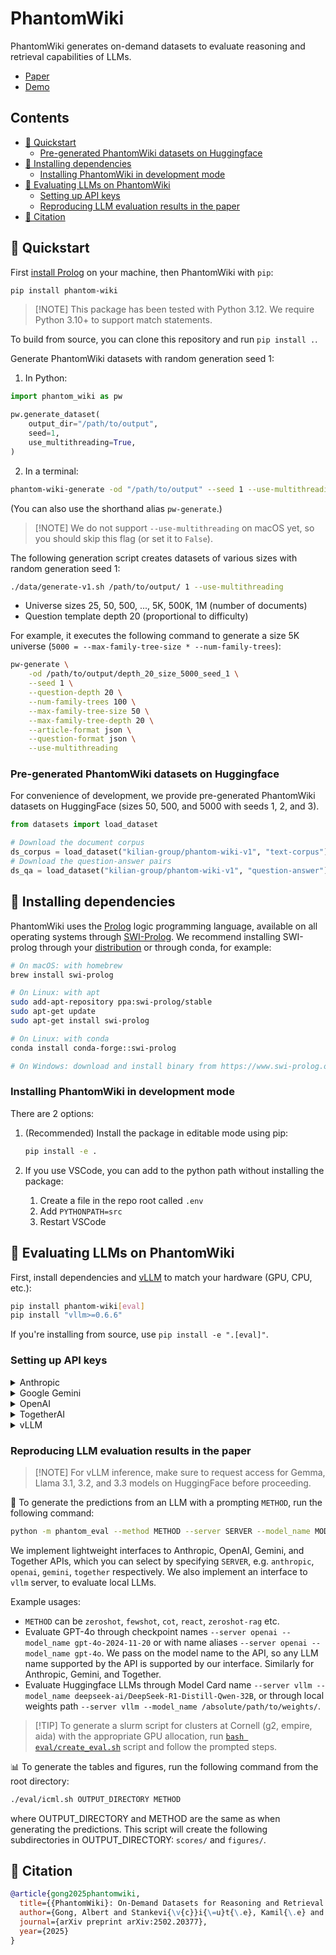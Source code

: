 # PhantomWiki

PhantomWiki generates on-demand datasets to evaluate reasoning and retrieval capabilities of LLMs.

- [Paper](https://arxiv.org/abs/2502.20377)
- [Demo](https://github.com/kilian-group/phantom-wiki/blob/main/demo.ipynb)

## Contents

- [🚀 Quickstart](#-quickstart)
  - [Pre-generated PhantomWiki datasets on Huggingface](#pre-generated-phantomwiki-datasets-on-huggingface)
- [🔗 Installing dependencies](#-installing-dependencies)
  - [Installing PhantomWiki in development mode](#installing-phantomwiki-in-development-mode)
- [🔢 Evaluating LLMs on PhantomWiki](#-evaluating-llms-on-phantomwiki)
  - [Setting up API keys](#setting-up-api-keys)
  - [Reproducing LLM evaluation results in the paper](#reproducing-llm-evaluation-results-in-the-paper)
- [📃 Citation](#-citation)

## 🚀 Quickstart

First [install Prolog](#installation) on your machine, then PhantomWiki with `pip`:

```bash
pip install phantom-wiki
```

> \[!NOTE\]
> This package has been tested with Python 3.12. We require Python 3.10+ to support match statements.

To build from source, you can clone this repository and run `pip install .`.

Generate PhantomWiki datasets with random generation seed 1:

1. In Python:

```python
import phantom_wiki as pw

pw.generate_dataset(
    output_dir="/path/to/output",
    seed=1,
    use_multithreading=True,
)
```

2. In a terminal:

```bash
phantom-wiki-generate -od "/path/to/output" --seed 1 --use-multithreading
```

(You can also use the shorthand alias `pw-generate`.)

> \[!NOTE\]
> We do not support `--use-multithreading` on macOS yet, so you should skip this flag (or set it to `False`).

The following generation script creates datasets of various sizes with random generation seed 1:

```bash
./data/generate-v1.sh /path/to/output/ 1 --use-multithreading
```

- Universe sizes 25, 50, 500, ..., 5K, 500K, 1M (number of documents)
- Question template depth 20 (proportional to difficulty)

For example, it executes the following command to generate a size 5K universe (`5000 = --max-family-tree-size * --num-family-trees`):

```bash
pw-generate \
	-od /path/to/output/depth_20_size_5000_seed_1 \
	--seed 1 \
	--question-depth 20 \
	--num-family-trees 100 \
	--max-family-tree-size 50 \
	--max-family-tree-depth 20 \
	--article-format json \
	--question-format json \
	--use-multithreading
```

### Pre-generated PhantomWiki datasets on Huggingface

For convenience of development, we provide pre-generated PhantomWiki datasets on HuggingFace (sizes 50, 500, and 5000 with seeds 1, 2, and 3).

```python
from datasets import load_dataset

# Download the document corpus
ds_corpus = load_dataset("kilian-group/phantom-wiki-v1", "text-corpus")
# Download the question-answer pairs
ds_qa = load_dataset("kilian-group/phantom-wiki-v1", "question-answer")
```

## 🔗 Installing dependencies

PhantomWiki uses the [Prolog](https://en.wikipedia.org/wiki/Prolog) logic programming language, available on all operating systems through [SWI-Prolog](https://www.swi-prolog.org/).
We recommend installing SWI-prolog through your [distribution](https://www.swi-prolog.org/Download.html) or through conda, for example:

```bash
# On macOS: with homebrew
brew install swi-prolog

# On Linux: with apt
sudo add-apt-repository ppa:swi-prolog/stable
sudo apt-get update
sudo apt-get install swi-prolog

# On Linux: with conda
conda install conda-forge::swi-prolog

# On Windows: download and install binary from https://www.swi-prolog.org/download/stable
```

### Installing PhantomWiki in development mode

There are 2 options:

1. (Recommended) Install the package in editable mode using pip:

   ```bash
   pip install -e .
   ```

2. If you use VSCode, you can add to the python path without installing the package:

   1. Create a file in the repo root called `.env`
   2. Add `PYTHONPATH=src`
   3. Restart VSCode

## 🔢 Evaluating LLMs on PhantomWiki

First, install dependencies and [vLLM](https://github.com/vllm-project/vllm) to match your hardware (GPU, CPU, etc.):

```bash
pip install phantom-wiki[eval]
pip install "vllm>=0.6.6"
```

If you're installing from source, use `pip install -e ".[eval]"`.

### Setting up API keys

<details>
<summary>Anthropic</summary>

1. Create an API key at https://console.anthropic.com/settings/keys
2. Set your Anthropic API key as an environment variable. Or in your conda environment:

```bash
export ANTHROPIC_API_KEY=xxxxx
# or
conda env config vars set ANTHROPIC_API_KEY=xxxxx
```

Rate limits: https://docs.anthropic.com/en/api/rate-limits#updated-rate-limits

:rotating_light: The Anthropic API has particularly low rate limits so it takes longer to get predictions.

</details>

<details>
<summary>Google Gemini</summary>

1. Create an API key at https://aistudio.google.com/app/apikey
2. Set your Gemini API key as an environment variable. Or in your conda environment:

```bash
export GEMINI_API_KEY=xxxx
# or
conda env config vars set GEMINI_API_KEY=xxxxx
```

</details>

<details>
<summary>OpenAI</summary>

1. Create an API key at https://platform.openai.com/settings/organization/api-keys
2. Set your OpenAI API key as an environment variable. Or in your conda environment:

```bash
export OPENAI_API_KEY=xxxxx
# or
conda env config vars set OPENAI_API_KEY=xxxxx
```

</details>

<details>
<summary>TogetherAI</summary>

1. Register for an account at https://api.together.ai
2. Set your TogetherAI API key as an environment variable. Or in your conda environment:

```bash
export TOGETHER_API_KEY=xxxxx
# or
conda env config vars set TOGETHER_API_KEY=xxxxx
```

</details>

<details>
<summary>vLLM</summary>

Original setup instructions: https://docs.vllm.ai/en/stable/getting_started/installation.html#install-the-latest-code

Additional notes:

- It's recommended to download the model manually:

```bash
huggingface-cli download MODEL_REPO_ID
```

The models and their configs are downloaded directly from HuggingFace and almost all models on HF are fair game (see also: https://docs.vllm.ai/en/stable/models/supported_models.html#supported-models)

</details>

### Reproducing LLM evaluation results in the paper

> \[!NOTE\]
> For vLLM inference, make sure to request access for Gemma, Llama 3.1, 3.2, and 3.3 models on HuggingFace before proceeding.

🧪 To generate the predictions from an LLM with a prompting `METHOD`, run the following command:

```bash
python -m phantom_eval --method METHOD --server SERVER --model_name MODEL_NAME_OR_PATH --split_list SPLIT_LIST -od OUTPUT_DIRECTORY
```

We implement lightweight interfaces to Anthropic, OpenAI, Gemini, and Together APIs, which you can select by specifying `SERVER`, e.g. `anthropic`, `openai`, `gemini`, `together` respectively.
We also implement an interface to `vllm` server, to evaluate local LLMs.

Example usages:

- `METHOD` can be `zeroshot`, `fewshot`, `cot`, `react`, `zeroshot-rag` etc.
- Evaluate GPT-4o through checkpoint names `--server openai --model_name gpt-4o-2024-11-20` or with name aliases `--server openai --model_name gpt-4o`. We pass on the model name to the API, so any LLM name supported by the API is supported by our interface. Similarly for Anthropic, Gemini, and Together.
- Evaluate Huggingface LLMs through Model Card name `--server vllm --model_name deepseek-ai/DeepSeek-R1-Distill-Qwen-32B`, or through local weights path `--server vllm --model_name /absolute/path/to/weights/`.

> \[!TIP\]
> To generate a slurm script for clusters at Cornell (g2, empire, aida) with the appropriate GPU allocation, run [`bash eval/create_eval.sh`](https://github.com/kilian-group/phantom-wiki/blob/main/eval/create_eval.sh) script and follow the prompted steps.

📊 To generate the tables and figures, run the following command from the root directory:

```bash
./eval/icml.sh OUTPUT_DIRECTORY METHOD
```

where OUTPUT_DIRECTORY and METHOD are the same as when generating the predictions. This script will create the following subdirectories in OUTPUT_DIRECTORY: `scores/` and `figures/`.

## 📃 Citation

```bibtex
@article{gong2025phantomwiki,
  title={{PhantomWiki}: On-Demand Datasets for Reasoning and Retrieval Evaluation},
  author={Gong, Albert and Stankevi{\v{c}}i{\=u}t{\.e}, Kamil{\.e} and Wan, Chao and Kabra, Anmol and Thesmar, Raphael and Lee, Johann and Klenke, Julius and Gomes, Carla P and Weinberger, Kilian Q},
  journal={arXiv preprint arXiv:2502.20377},
  year={2025}
}
```
